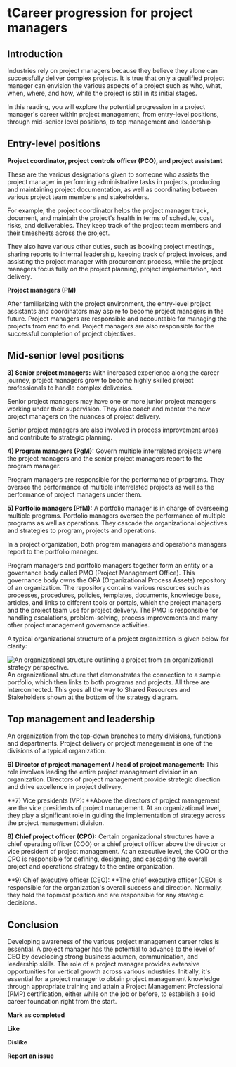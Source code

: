 # tCareer progression for project managers

## Introduction

Industries rely on project managers because they believe they alone can successfully deliver complex projects. It is true that only a qualified project manager can envision the various aspects of a project such as who, what, when, where, and how, while the project is still in its initial stages.

In this reading, you will explore the potential progression in a project manager's career within project management, from entry-level positions, through mid-senior level positions, to top management and leadership

## Entry-level positions

**Project coordinator, project controls officer (PCO), and project assistant**

These are the various designations given to someone who assists the project manager in performing administrative tasks in projects, producing and maintaining project documentation, as well as coordinating between various project team members and stakeholders.

For example, the project coordinator helps the project manager track, document, and maintain the project's health in terms of schedule, cost, risks, and deliverables. They keep track of the project team members and their timesheets across the project.

They also have various other duties, such as booking project meetings, sharing reports to internal leadership, keeping track of project invoices, and assisting the project manager with procurement process, while the project managers focus fully on the project planning, project implementation, and delivery.

**Project managers (PM)**

After familiarizing with the project environment, the entry-level project assistants and coordinators may aspire to become project managers in the future. Project managers are responsible and accountable for managing the projects from end to end. Project managers are also responsible for the successful completion of project objectives.

## Mid-senior level positions

**3) Senior project managers:** With increased experience along the career journey, project managers grow to become highly skilled project professionals to handle complex deliveries.

Senior project managers may have one or more junior project managers working under their supervision. They also coach and mentor the new project managers on the nuances of project delivery.

Senior project managers are also involved in process improvement areas and contribute to strategic planning.

**4) Program managers (PgM):** Govern multiple interrelated projects where the project managers and the senior project managers report to the program manager.

Program managers are responsible for the performance of programs. They oversee the performance of multiple interrelated projects as well as the performance of project managers under them.

**5) Portfolio managers (PfM):** A portfolio manager is in charge of overseeing multiple programs. Portfolio managers oversee the performance of multiple programs as well as operations. They cascade the organizational objectives and strategies to program, projects and operations.

In a project organization, both program managers and operations managers report to the portfolio manager.

Program managers and portfolio managers together form an entity or a governance body called PMO (Project Management Office). This governance body owns the OPA (Organizational Process Assets) repository of an organization. The repository contains various resources such as processes, procedures, policies, templates, documents, knowledge base, articles, and links to different tools or portals, which the project managers and the project team use for project delivery. The PMO is responsible for handling escalations, problem-solving, process improvements and many other project management governance activities.

A typical organizational structure of a project organization is given below for clarity:

![An organizational structure outlining a project from an organizational strategy perspective.](https://d3c33hcgiwev3.cloudfront.net/imageAssetProxy.v1/Fj462-9OTCqS-gEXfHckFA_70241d17ac2248dcb90de906a17f75e1_MSPMC1M1L2_Item_04.png?expiry=1719792000000&hmac=qxNAGZEo5_0gC-ZdGBGkrTUKj5u_f8BMwFBtUbMiXRI)
An organizational structure that demonstrates the connection to a sample portfolio, which then links to both programs and projects. All three are interconnected. This goes all the way to Shared Resources and Stakeholders shown at the bottom of the strategy diagram.

## Top management and leadership

An organization from the top-down branches to many divisions, functions and departments. Project delivery or project management is one of the divisions of a typical organization.

**6) Director of project management / head of project management:** This role involves leading the entire project management division in an organization. Directors of project management provide strategic direction and drive excellence in project delivery.

**7) Vice presidents (VP): **Above the directors of project management are the vice presidents of project management. At an organizational level, they play a significant role in guiding the implementation of strategy across the project management division.

**8) Chief project officer (CPO):** Certain organizational structures have a chief operating officer (COO) or a chief project officer above the director or vice president of project management. At an executive level, the COO or the CPO is responsible for defining, designing, and cascading the overall project and operations strategy to the entire organization.

**9) Chief executive officer (CEO): **The chief executive officer (CEO) is responsible for the organization's overall success and direction. Normally, they hold the topmost position and are responsible for any strategic decisions.

## Conclusion

Developing awareness of the various project management career roles is essential. A project manager has the potential to advance to the level of CEO by developing strong business acumen, communication, and leadership skills. The role of a project manager provides extensive opportunities for vertical growth across various industries. Initially, it's essential for a project manager to obtain project management knowledge through appropriate training and attain a Project Management Professional (PMP) certification, either while on the job or before, to establish a solid career foundation right from the start.

**Mark as completed**

**Like**

**Dislike**

**Report an issue**
